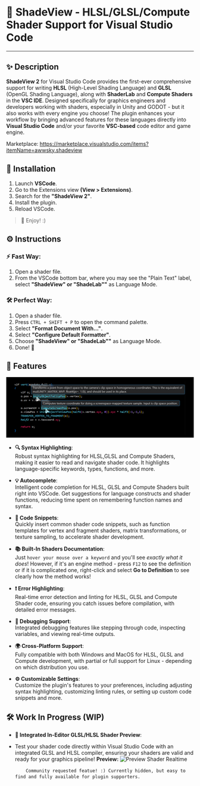 # 🌈 ShadeView - HLSL/GLSL/Compute Shader Support for Visual Studio Code

---

## ✨ Description

**ShadeView 2** for Visual Studio Code provides the first-ever comprehensive support for writing **HLSL** (High-Level Shading Language) and **GLSL** (OpenGL Shading Language), along with **ShaderLab** and **Compute Shaders** in the **VSC IDE**. Designed specifically for graphics engineers and developers working with shaders, especially in Unity and GODOT - but it also works with every engine you choose!
The plugin enhances your workflow by bringing advanced features for these languages directly into **Visual Studio Code** and/or your favorite **VSC-based** code editor and game engine.

Marketplace: https://marketplace.visualstudio.com/items?itemName=awwsky.shadeview

## 🚀 Installation

1. Launch **VSCode**.
2. Go to the Extensions view **(View > Extensions)**.
3. Search for the **"ShadeView 2"**.
4. Install the plugin.
5. Reload VSCode.

> 🎉 Enjoy! :)

## ⚙️ Instructions

### ⚡ Fast Way:

1. Open a shader file.
2. From the VSCode bottom bar, where you may see the "Plain Text" label, select **"ShadeView" or "ShadeLab""** as Language Mode.

### 🛠️ Perfect Way:

1. Open a shader file.
2. Press `CTRL + SHIFT + P` to open the command palette.
3. Select **"Format Document With..."**.
4. Select **"Configure Default Formatter"**.
5. Choose **"ShadeView" or "ShadeLab""** as Language Mode.
6. Done! 🎊

## 🌟 Features

![selection](./extension/images/data/selection.png)

- **🔍 Syntax Highlighting**:  
  Robust syntax highlighting for HLSL,GLSL and Compute Shaders, making it easier to read and navigate shader code. It highlights language-specific keywords, types, functions, and more.

- **💡 Autocomplete**:  
  Intelligent code completion for HLSL, GLSL and Compute Shaders built right into VSCode. Get suggestions for language constructs and shader functions, reducing time spent on remembering function names and syntax.

- **📜 Code Snippets**:  
  Quickly insert common shader code snippets, such as function templates for vertex and fragment shaders, matrix transformations, or texture sampling, to accelerate shader development.

- **📚 Built-In Shaders Documentation**:  
  Just `hover your mouse over a keyword` and you'll see _exactly what it does_!
  However, if it's an engine method - press `F12` to see the definition or if it is complicated one, right-click and select **Go to Definition** to see clearly how the method works!

- **❗ Error Highlighting**:  
  Real-time error detection and linting for HLSL, GLSL and Compute Shader code, ensuring you catch issues before compilation, with detailed error messages.

- **🔧 Debugging Support**:  
  Integrated debugging features like stepping through code, inspecting variables, and viewing real-time outputs.

- **🌍 Cross-Platform Support**:  
  Fully compatible with both Windows and MacOS for HLSL, GLSL and Compute development, with partial or full support for Linux - depending on which distribution you use.

- **⚙️ Customizable Settings**:  
  Customize the plugin's features to your preferences, including adjusting syntax highlighting, customizing linting rules, or setting up custom code snippets and more.

## 🛠️ Work In Progress (WIP)

- **🔮 Integrated In-Editor GLSL/HLSL Shader Preview**:
- Test your shader code directly within Visual Studio Code with an integrated GLSL and HLSL compiler, ensuring your shaders are valid and ready for your graphics pipeline!
  **Preview:**
  ![Preview Shader Realtime](https://i.ibb.co/W08rk4P/Screenshot-2024-09-28-203434354453.png)

          Community requested featue! :) Currently hidden, but easy to find and fully available for plugin supporters.
